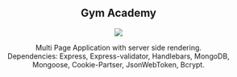 <h2 align="center">Gym Academy</h2>
<p align="center">
  <img align="center" src="https://github.com/viktor0110/GymAcademy/site-review/gif.gif" />
</p>

<p align="center">
Multi Page Application with server side rendering. 
<br>
Dependencies: Express, Express-validator, Handlebars, MongoDB, Mongoose, Cookie-Partser, JsonWebToken, Bcrypt.
</p>
